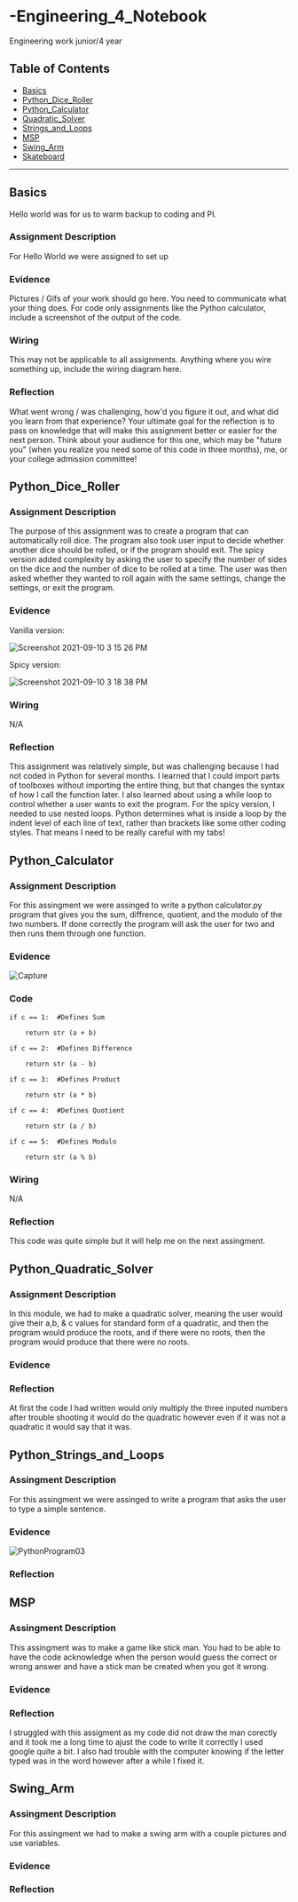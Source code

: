 # -Engineering_4_Notebook
Engineering work junior/4 year

## Table of Contents
* [Basics](#Basics)
* [Python_Dice_Roller](#Python_Dice_Roller)
* [Python_Calculator](#Python_Calculator)
* [Quadratic_Solver](#Python_Quadratic_Solver)
* [Strings_and_Loops](#Python_Strings_and_Loops)
* [MSP](#MSP)
* [Swing_Arm](#Swing_Arm)
* [Skateboard](#Skateboard)
---

## Basics
Hello world was for us to warm backup to coding and PI.

### Assignment Description
For Hello World we were assigned to set up

### Evidence 

Pictures / Gifs of your work should go here.  You need to communicate what your thing does. For code only assignments like the Python calculator, include a screenshot of the output of the code.

### Wiring

This may not be applicable to all assignments. Anything where you wire something up, include the wiring diagram here.

### Reflection

What went wrong / was challenging, how'd you figure it out, and what did you learn from that experience?  Your ultimate goal for the reflection is to pass on knowledge that will make this assignment better or easier for the next person. Think about your audience for this one, which may be "future you" (when you realize you need some of this code in three months), me, or your college admission committee!


## Python_Dice_Roller

### Assignment Description

The purpose of this assignment was to create a program that can automatically roll dice. The program also took user input to decide whether another dice should be rolled, or if the program should exit. The spicy version added complexity by asking the user to specify the number of sides on the dice and the number of dice to be rolled at a time. The user was then asked whether they wanted to roll again with the same settings, change the settings, or exit the program. 

### Evidence 

Vanilla version:

![Screenshot 2021-09-10 3 15 26 PM](https://user-images.githubusercontent.com/89222808/133513775-a3eafb43-f836-4e4f-8aa6-e28ca584901f.png)

Spicy version:

![Screenshot 2021-09-10 3 18 38 PM](https://user-images.githubusercontent.com/89222808/133513750-727cdb6c-1c27-4c8a-83d4-50ea9136a221.png)

### Wiring

N/A

### Reflection

This assignment was relatively simple, but was challenging because I had not coded in Python for several months. I learned that I could import parts of toolboxes without importing the entire thing, but that changes the syntax of how I call the function later. I also learned about using a while loop to control whether a user wants to exit the program. For the spicy version, I needed to use nested loops. Python determines what is inside a loop by the indent level of each line of text, rather than brackets like some other coding styles. That means I need to be really careful with my tabs!                                                                                                 

## Python_Calculator

### Assignment Description
For this assingment we were assinged to write a python calculator.py program that gives you the sum, diffrence, quotient, and the modulo of the two numbers. If done correctly the program will ask the user for two and then runs them through one function. 

### Evidence
![Capture](https://user-images.githubusercontent.com/57007400/136062077-4979838f-0d71-4b17-9260-23bafadee8fa.PNG)

### Code

    if c == 1:  #Defines Sum
        
        return str (a + b)
        
    if c == 2:  #Defines Difference
        
        return str (a - b)
    
    if c == 3:  #Defines Product
        
        return str (a * b)
    
    if c == 4:  #Defines Quotient 
        
        return str (a / b)
        
    if c == 5:  #Defines Modulo
        
        return str (a % b)
        
        

### Wiring
N/A

### Reflection
This code was quite simple but it will help me on the next assingment.

## Python_Quadratic_Solver

### Assignment Description 
In this module, we had to make a quadratic solver, meaning the user would give their a,b, & c values for standard form of a quadratic, and then the program would produce the roots, and if there were no roots, then the program would produce that there were no roots.

### Evidence 


### Reflection 
At first the code I had written would only multiply the three inputed numbers after trouble shooting it would do the quadratic however even if it was not a quadratic it would say that it was.


## Python_Strings_and_Loops


### Assingment Description 
For this assingment we were assinged to write a program that asks the user to type a simple sentence. 

### Evidence 
![PythonProgram03](https://user-images.githubusercontent.com/57007400/136064918-ae3677ba-aab5-41ba-a04c-31b650539eff.PNG)

### Reflection


## MSP

### Assingment Description 
This assingment was to make a game like stick man. You had to be able to have the code acknowledge when the person would guess the correct or wrong answer and have a stick man be created when you got it wrong. 
### Evidence

### Reflection 
I struggled with this assigment as my code did not draw the man corectly and it took me a long time to ajust the code to write it correctly I used google quite a bit. I also had trouble with the computer knowing if the letter typed was in the word however after a while I fixed it.


## Swing_Arm

### Assingment Description 
For this assingment we had to make a swing arm with a couple pictures and use variables. 

### Evidence 

### Reflection 
